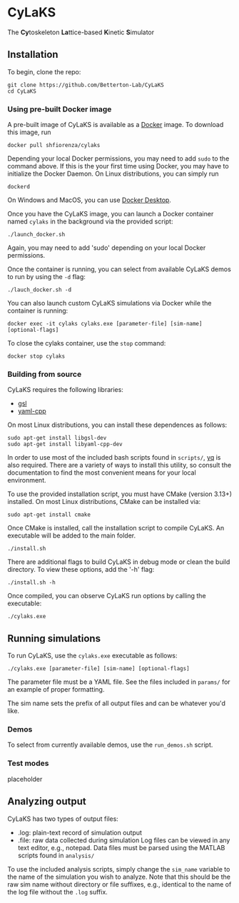 # CyLaKS
The **Cy**toskeleton **La**ttice-based **K**inetic **S**imulator
## Installation
To begin, clone the repo:
```
git clone https://github.com/Betterton-Lab/CyLaKS
cd CyLaKS
```
### Using pre-built Docker image
A pre-built image of CyLaKS is available as a [Docker](https://www.docker.com/) image. To download this image, run
```
docker pull shfiorenza/cylaks
```
Depending your local Docker permissions, you may need to add `sudo` to the command above. If this is the your first time using Docker, 
you may have to initialize the Docker Daemon. On Linux distributions, you can simply run
```
dockerd
```
On Windows and MacOS, you can use [Docker Desktop](https://www.docker.com/products/docker-desktop). 

Once you have the CyLaKS image, you can launch a Docker container named `cylaks` in the background via the provided script:
```
./launch_docker.sh
```
Again, you may need to add 'sudo' depending on your local Docker permissions. 

Once the container is running, you can select from available CyLaKS demos to run by using the `-d` flag:
```
./lauch_docker.sh -d
```
You can also launch custom CyLaKS simulations via Docker while the container is running:
```
docker exec -it cylaks cylaks.exe [parameter-file] [sim-name] [optional-flags]
```

To close the cylaks container, use the `stop` command:
```
docker stop cylaks
```
### Building from source 
CyLaKS requires the following libraries:
 * [gsl](http://www.gnu.org/software/gsl/)
 * [yaml-cpp](https://github.com/jbeder/yaml-cpp)

On most Linux distributions, you can install these dependences as follows:
```	
sudo apt-get install libgsl-dev
sudo apt-get install libyaml-cpp-dev
```
In order to use most of the included bash scripts found in `scripts/`, [yq](https://github.com/mikefarah/yq) is also required. There are a variety of ways to install this utility, so consult the documentation to find the most convenient means for your local environment. 

To use the provided installation script, you must have CMake (version 3.13+) installed. On most Linux distributions, CMake can be installed via:
```
sudo apt-get install cmake
```
Once CMake is installed, call the installation script to compile CyLaKS. An executable will be added to the main folder. 
```
./install.sh 
```
There are additional flags to build CyLaKS in debug mode or clean the build directory. To view these options, add the '-h' flag:
```
./install.sh -h
```
Once compiled, you can observe CyLaKS run options by calling the executable:
```
./cylaks.exe
```
## Running simulations
To run CyLaKS, use the `cylaks.exe` executable as follows:
```
./cylaks.exe [parameter-file] [sim-name] [optional-flags]
```
The parameter file must be a YAML file. See the files included in `params/` for an example of proper formatting. 

The sim name sets the prefix of all output files and can be whatever you'd like. 
### Demos
To select from currently available demos, use the `run_demos.sh` script. 
### Test modes
placeholder

## Analyzing output
CyLaKS has two types of output files:
 * .log: plain-text record of simulation output
 * .file: raw data collected during simulation
Log files can be viewed in any text editor, e.g., notepad. Data files must be parsed using the MATLAB scripts found in `analysis/` 

To use the included analysis scripts, simply change the `sim_name` variable to the name of the simulation you wish to analyze. Note that this should be the raw sim name without directory or file suffixes, e.g., identical to the name of the log file without the `.log` suffix. 
